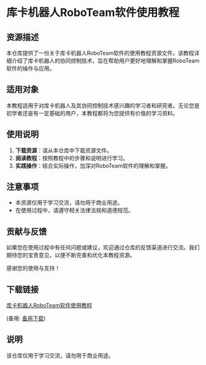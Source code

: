 # 库卡机器人RoboTeam软件使用教程

## 资源描述
本仓库提供了一份关于库卡机器人RoboTeam软件的使用教程资源文件。该教程详细介绍了库卡机器人的协同控制技术，旨在帮助用户更好地理解和掌握RoboTeam软件的操作与应用。

## 适用对象
本教程适用于对库卡机器人及其协同控制技术感兴趣的学习者和研究者。无论您是初学者还是有一定基础的用户，本教程都将为您提供有价值的学习资料。

## 使用说明
1. **下载资源**：请从本仓库中下载资源文件。
2. **阅读教程**：按照教程中的步骤和说明进行学习。
3. **实践操作**：结合实际操作，加深对RoboTeam软件的理解和掌握。

## 注意事项
- 本资源仅用于学习交流，请勿用于商业用途。
- 在使用过程中，请遵守相关法律法规和道德规范。

## 贡献与反馈
如果您在使用过程中有任何问题或建议，欢迎通过仓库的反馈渠道进行交流。我们期待您的宝贵意见，以便不断完善和优化本教程资源。

感谢您的使用与支持！

## 下载链接
[库卡机器人RoboTeam软件使用教程](https://pan.quark.cn/s/7163e2e63def) 

(备用: [备用下载](https://pan.baidu.com/s/13R89FIwkgHxmx3PLdWqfyQ?pwd=1234))

## 说明

该仓库仅用于学习交流，请勿用于商业用途。
